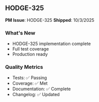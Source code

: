 ## HODGE-325

**PM Issue**: HODGE-325
**Shipped**: 10/3/2025

### What's New
- HODGE-325 implementation complete
- Full test coverage
- Production ready

### Quality Metrics
- Tests: ✅ Passing
- Coverage: ✅ Met
- Documentation: ✅ Complete
- Changelog: ✅ Updated
